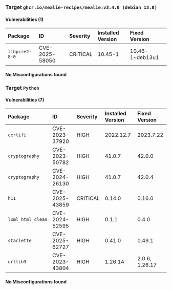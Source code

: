 
### Target `ghcr.io/mealie-recipes/mealie:v3.4.0 (debian 13.0)`
#### Vulnerabilities (1)

| Package | ID | Severity | Installed Version | Fixed Version |
| :--- | :--- | :--- | :--- | :--- |
| `libpcre2-8-0` | CVE-2025-58050 | CRITICAL | 10.45-1 | 10.46-1~deb13u1 |
#### No Misconfigurations found
### Target `Python`
#### Vulnerabilities (7)

| Package | ID | Severity | Installed Version | Fixed Version |
| :--- | :--- | :--- | :--- | :--- |
| `certifi` | CVE-2023-37920 | HIGH | 2022.12.7 | 2023.7.22 |
| `cryptography` | CVE-2023-50782 | HIGH | 41.0.7 | 42.0.0 |
| `cryptography` | CVE-2024-26130 | HIGH | 41.0.7 | 42.0.4 |
| `h11` | CVE-2025-43859 | CRITICAL | 0.14.0 | 0.16.0 |
| `lxml_html_clean` | CVE-2024-52595 | HIGH | 0.1.1 | 0.4.0 |
| `starlette` | CVE-2025-62727 | HIGH | 0.41.0 | 0.49.1 |
| `urllib3` | CVE-2023-43804 | HIGH | 1.26.14 | 2.0.6, 1.26.17 |
#### No Misconfigurations found
